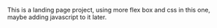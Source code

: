 This is a landing page project, using more flex box and css in this one, maybe adding javascript to it later.